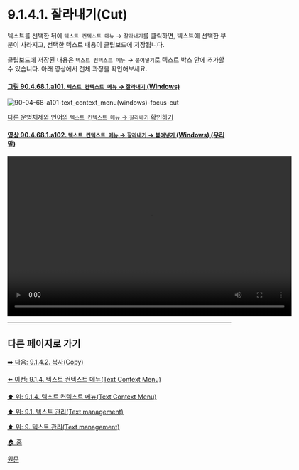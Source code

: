 # 9.1.4.1. 잘라내기(Cut)
텍스트를 선택한 뒤에 `텍스트 컨텍스트 메뉴` → `잘라내기`를 클릭하면, 텍스트에 선택한 부분이 사라지고, 선택한 텍스트 내용이 클립보드에 저장됩니다.

클립보드에 저장된 내용은 `텍스트 컨텍스트 메뉴` → `붙여넣기`로 텍스트 박스 안에 추가할 수 있습니다. 아래 영상에서 전체 과정을 확인해보세요.

<a id="90-04-68-01-a101"></a>

#### [그림 90.4.68.1.a101. `텍스트 컨텍스트 메뉴` → `잘라내기` (Windows)](./90-04-0068-001-cut.md#90-04-68-01-a101)
![90-04-68-a101-text_context_menu(windows)-focus-cut](https://github.com/wonder13662/gimp/assets/15767104/06ff06ab-f693-4857-bf04-3d56ff4e8ba9)

[다른 운영체제와 언어의 `텍스트 컨텍스트 메뉴` → `잘라내기` 확인하기](./90-04-0068-001-cut.md#90-04-68-01-a201)

<a id="90-04-68-01-a102"></a>

#### [영상 90.4.68.1.a102. `텍스트 컨텍스트 메뉴` → `잘라내기` → `붙여넣기` (Windows) (우리말)](./90-04-0068-001-cut.md#90-04-68-01-a102)
<video controls="controls" width="640" height="360" src="https://github.com/wonder13662/gimp/assets/15767104/88cc564a-2d5e-4cee-a038-bb07ff23fecf"></video>

***

## 다른 페이지로 가기
[➡️ 다음: 9.1.4.2. 복사(Copy)](./09-01-04-02-copy.md)

[⬅️ 이전: 9.1.4. 텍스트 컨텍스트 메뉴(Text Context Menu)](./09-01-04-00-text_context_menu.md)

[⬆️ 위: 9.1.4. 텍스트 컨텍스트 메뉴(Text Context Menu)](./09-01-04-00-text_context_menu.md)

[⬆️ 위: 9.1. 텍스트 관리(Text management)](./09-01-00-text-management.md)

[⬆️ 위: 9. 텍스트 관리(Text management)](./09-00-text-management.md)

[🏠 홈](./00-home.md)

[원문](https://docs.gimp.org/2.10/ko/gimp-image-text-management.html#text-context-menu)
